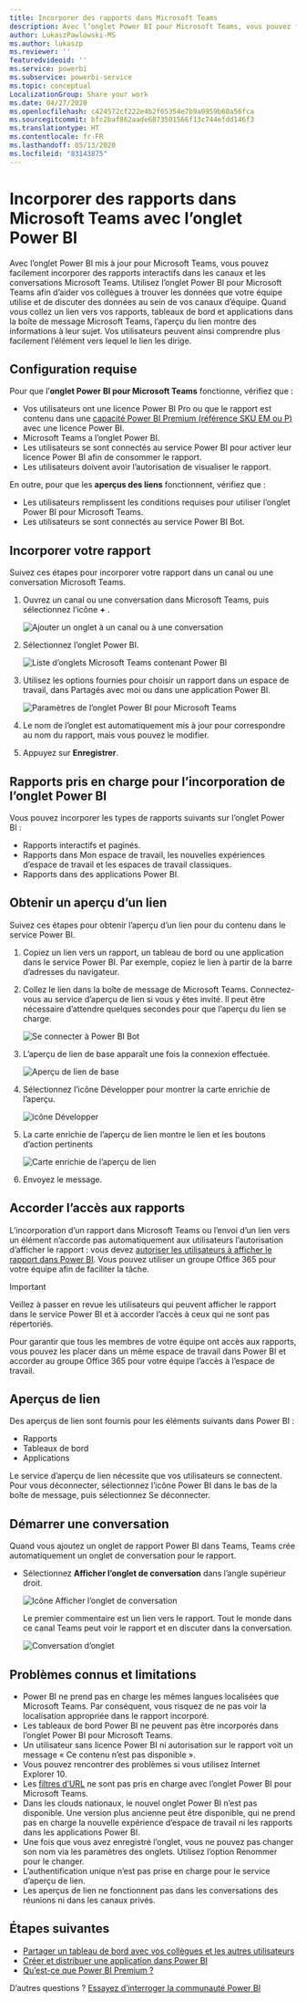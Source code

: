 ```yaml
---
title: Incorporer des rapports dans Microsoft Teams
description: Avec l’onglet Power BI pour Microsoft Teams, vous pouvez facilement incorporer des rapports interactifs dans des canaux et des conversations.
author: LukaszPawlowski-MS
ms.author: lukaszp
ms.reviewer: ''
featuredvideoid: ''
ms.service: powerbi
ms.subservice: powerbi-service
ms.topic: conceptual
LocalizationGroup: Share your work
ms.date: 04/27/2020
ms.openlocfilehash: c424572cf222e4b2f65354e7b9a0959b60a56fca
ms.sourcegitcommit: bfc2baf862aade6873501566f13c744efdd146f3
ms.translationtype: HT
ms.contentlocale: fr-FR
ms.lasthandoff: 05/13/2020
ms.locfileid: "83143875"
---
```

# <a name="embed-reports-in-microsoft-teams-with-the-power-bi-tab"></a>Incorporer des rapports dans Microsoft Teams avec l’onglet Power BI

Avec l’onglet Power BI mis à jour pour Microsoft Teams, vous pouvez facilement incorporer des rapports interactifs dans les canaux et les conversations Microsoft Teams. Utilisez l’onglet Power BI pour Microsoft Teams afin d’aider vos collègues à trouver les données que votre équipe utilise et de discuter des données au sein de vos canaux d’équipe.  Quand vous collez un lien vers vos rapports, tableaux de bord et applications dans la boîte de message Microsoft Teams, l’aperçu du lien montre des informations à leur sujet. Vos utilisateurs peuvent ainsi comprendre plus facilement l’élément vers lequel le lien les dirige.

## <a name="requirements"></a>Configuration requise

Pour que l’**onglet Power BI pour Microsoft Teams** fonctionne, vérifiez que :

- Vos utilisateurs ont une licence Power BI Pro ou que le rapport est contenu dans une [capacité Power BI Premium (référence SKU EM ou P)](../admin/service-premium-what-is.md) avec une licence Power BI.
- Microsoft Teams a l’onglet Power BI.
- Les utilisateurs se sont connectés au service Power BI pour activer leur licence Power BI afin de consommer le rapport.
- Les utilisateurs doivent avoir l’autorisation de visualiser le rapport.

En outre, pour que les **aperçus des liens** fonctionnent, vérifiez que :
- Les utilisateurs remplissent les conditions requises pour utiliser l’onglet Power BI pour Microsoft Teams.
- Les utilisateurs se sont connectés au service Power BI Bot. 


## <a name="embed-your-report"></a>Incorporer votre rapport

Suivez ces étapes pour incorporer votre rapport dans un canal ou une conversation Microsoft Teams.

1. Ouvrez un canal ou une conversation dans Microsoft Teams, puis sélectionnez l’icône **+** .

    ![Ajouter un onglet à un canal ou à une conversation](media/service-embed-report-microsoft-teams/service-embed-report-microsoft-teams-add.png)

2. Sélectionnez l’onglet Power BI.

    ![Liste d’onglets Microsoft Teams contenant Power BI](media/service-embed-report-microsoft-teams/service-embed-report-microsoft-teams-tab.png)

3. Utilisez les options fournies pour choisir un rapport dans un espace de travail, dans Partagés avec moi ou dans une application Power BI.

    ![Paramètres de l’onglet Power BI pour Microsoft Teams](media/service-embed-report-microsoft-teams/service-embed-report-microsoft-teams-tab-settings.png)

4. Le nom de l’onglet est automatiquement mis à jour pour correspondre au nom du rapport, mais vous pouvez le modifier. 

5. Appuyez sur **Enregistrer**.

## <a name="supported-reports-for-embedding-the-power-bi-tab"></a>Rapports pris en charge pour l’incorporation de l’onglet Power BI
Vous pouvez incorporer les types de rapports suivants sur l’onglet Power BI :

- Rapports interactifs et paginés.
- Rapports dans Mon espace de travail, les nouvelles expériences d’espace de travail et les espaces de travail classiques.
- Rapports dans des applications Power BI.

## <a name="get-a-link-preview"></a>Obtenir un aperçu d’un lien

Suivez ces étapes pour obtenir l’aperçu d’un lien pour du contenu dans le service Power BI.

1. Copiez un lien vers un rapport, un tableau de bord ou une application dans le service Power BI. Par exemple, copiez le lien à partir de la barre d’adresses du navigateur.

2. Collez le lien dans la boîte de message de Microsoft Teams. Connectez-vous au service d’aperçu de lien si vous y êtes invité. Il peut être nécessaire d’attendre quelques secondes pour que l’aperçu du lien se charge.

    ![Se connecter à Power BI Bot](media/service-embed-report-microsoft-teams/service-teams-link-preview-sign-in-needed.png)

3. L’aperçu de lien de base apparaît une fois la connexion effectuée.

    ![Aperçu de lien de base](media/service-embed-report-microsoft-teams/service-teams-link-preview-basic.png)

4. Sélectionnez l’icône Développer pour montrer la carte enrichie de l’aperçu.

    ![icône Développer](media/service-embed-report-microsoft-teams/service-teams-link-preview-expand-icon.png)

5. La carte enrichie de l’aperçu de lien montre le lien et les boutons d’action pertinents

    ![Carte enrichie de l’aperçu de lien](media/service-embed-report-microsoft-teams/service-teams-link-preview-nice-card.png)

6. Envoyez le message.



## <a name="grant-access-to-reports"></a>Accorder l’accès aux rapports

L’incorporation d’un rapport dans Microsoft Teams ou l’envoi d’un lien vers un élément n’accorde pas automatiquement aux utilisateurs l’autorisation d’afficher le rapport : vous devez [autoriser les utilisateurs à afficher le rapport dans Power BI](service-share-dashboards.md). Vous pouvez utiliser un groupe Office 365 pour votre équipe afin de faciliter la tâche. 

> [!IMPORTANT]
> Veillez à passer en revue les utilisateurs qui peuvent afficher le rapport dans le service Power BI et à accorder l’accès à ceux qui ne sont pas répertoriés.

Pour garantir que tous les membres de votre équipe ont accès aux rapports, vous pouvez les placer dans un même espace de travail dans Power BI et accorder au groupe Office 365 pour votre équipe l’accès à l’espace de travail.

## <a name="link-previews"></a>Aperçus de lien 

Des aperçus de lien sont fournis pour les éléments suivants dans Power BI :
- Rapports
- Tableaux de bord
- Applications

Le service d’aperçu de lien nécessite que vos utilisateurs se connectent. Pour vous déconnecter, sélectionnez l’icône Power BI dans le bas de la boîte de message, puis sélectionnez Se déconnecter.

## <a name="start-a-conversation"></a>Démarrer une conversation

Quand vous ajoutez un onglet de rapport Power BI dans Teams, Teams crée automatiquement un onglet de conversation pour le rapport. 

- Sélectionnez **Afficher l’onglet de conversation** dans l’angle supérieur droit.

    ![Icône Afficher l’onglet de conversation](media/service-embed-report-microsoft-teams/power-bi-teams-conversation-icon.png)

    Le premier commentaire est un lien vers le rapport. Tout le monde dans ce canal Teams peut voir le rapport et en discuter dans la conversation.

    ![Conversation d’onglet](media/service-embed-report-microsoft-teams/power-bi-teams-conversation-tab.png)

## <a name="known-issues-and-limitations"></a>Problèmes connus et limitations

- Power BI ne prend pas en charge les mêmes langues localisées que Microsoft Teams. Par conséquent, vous risquez de ne pas voir la localisation appropriée dans le rapport incorporé.
- Les tableaux de bord Power BI ne peuvent pas être incorporés dans l’onglet Power BI pour Microsoft Teams.
- Un utilisateur sans licence Power BI ni autorisation sur le rapport voit un message « Ce contenu n’est pas disponible ».
- Vous pouvez rencontrer des problèmes si vous utilisez Internet Explorer 10. <!--You can look at the [browsers support for Power BI](../consumer/end-user-browsers.md) and for [Office 365](https://products.office.com/office-system-requirements#Browsers-section). -->
- Les [filtres d’URL](service-url-filters.md) ne sont pas pris en charge avec l’onglet Power BI pour Microsoft Teams.
- Dans les clouds nationaux, le nouvel onglet Power BI n’est pas disponible. Une version plus ancienne peut être disponible, qui ne prend pas en charge la nouvelle expérience d’espace de travail ni les rapports dans les applications Power BI. 
- Une fois que vous avez enregistré l’onglet, vous ne pouvez pas changer son nom via les paramètres des onglets. Utilisez l’option Renommer pour le changer.
- L’authentification unique n’est pas prise en charge pour le service d’aperçu de lien.
- Les aperçus de lien ne fonctionnent pas dans les conversations des réunions ni dans les canaux privés.

## <a name="next-steps"></a>Étapes suivantes
- [Partager un tableau de bord avec vos collègues et les autres utilisateurs](service-share-dashboards.md)  
- [Créer et distribuer une application dans Power BI](service-create-distribute-apps.md)  
- [Qu’est-ce que Power BI Premium ?](../admin/service-premium-what-is.md)

D’autres questions ? [Essayez d’interroger la communauté Power BI](https://community.powerbi.com/)
